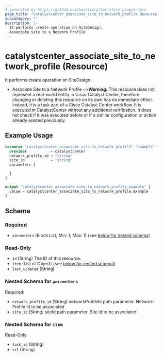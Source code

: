 ```yaml
---
# generated by https://github.com/hashicorp/terraform-plugin-docs
page_title: "catalystcenter_associate_site_to_network_profile Resource - terraform-provider-catalystcenter"
subcategory: ""
description: |-
  It performs create operation on SiteDesign.
  Associate Site to a Network Profile
---
```


# catalystcenter_associate_site_to_network_profile (Resource)

It performs create operation on SiteDesign.

- Associate Site to a Network Profile
~>**Warning:**
This resource does not represent a real-world entity in Cisco Catalyst Center, therefore changing or deleting this resource on its own has no immediate effect.
Instead, it is a task part of a Cisco Catalyst Center workflow. It is executed in CatalystCenter without any additional verification. It does not check if it was executed before or if a similar configuration or action already existed previously.

## Example Usage

```terraform
resource "catalystcenter_associate_site_to_network_profile" "example" {
  provider           = catalystcenter
  network_profile_id = "string"
  site_id            = "string"
  parameters {

  }
}

output "catalystcenter_associate_site_to_network_profile_example" {
  value = catalystcenter_associate_site_to_network_profile.example
}
```

<!-- schema generated by tfplugindocs -->
## Schema

### Required

- `parameters` (Block List, Min: 1, Max: 1) (see [below for nested schema](#nestedblock--parameters))

### Read-Only

- `id` (String) The ID of this resource.
- `item` (List of Object) (see [below for nested schema](#nestedatt--item))
- `last_updated` (String)

<a id="nestedblock--parameters"></a>
### Nested Schema for `parameters`

Required:

- `network_profile_id` (String) networkProfileId path parameter. Network-Profile Id to be associated
- `site_id` (String) siteId path parameter. Site Id to be associated


<a id="nestedatt--item"></a>
### Nested Schema for `item`

Read-Only:

- `task_id` (String)
- `url` (String)
